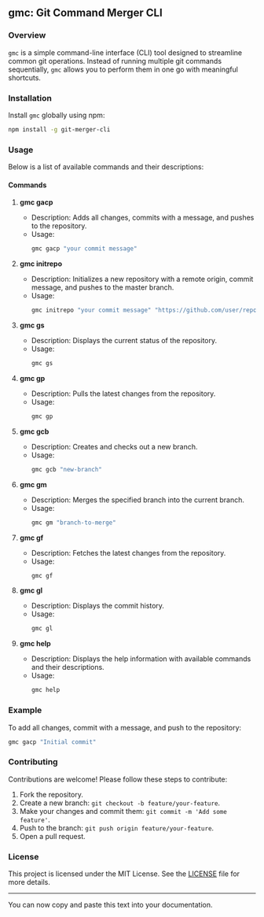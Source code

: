 ## gmc: Git Command Merger CLI

### Overview

`gmc` is a simple command-line interface (CLI) tool designed to streamline common git operations. Instead of running multiple git commands sequentially, `gmc` allows you to perform them in one go with meaningful shortcuts.

### Installation

Install `gmc` globally using npm:

```sh
npm install -g git-merger-cli
```

### Usage

Below is a list of available commands and their descriptions:

#### Commands

1. **gmc gacp <message>**

   - Description: Adds all changes, commits with a message, and pushes to the repository.
   - Usage:
     ```sh
     gmc gacp "your commit message"
     ```

2. **gmc initrepo <message> <url>**

   - Description: Initializes a new repository with a remote origin, commit message, and pushes to the master branch.
   - Usage:
     ```sh
     gmc initrepo "your commit message" "https://github.com/user/repo.git"
     ```

3. **gmc gs**

   - Description: Displays the current status of the repository.
   - Usage:
     ```sh
     gmc gs
     ```

4. **gmc gp**

   - Description: Pulls the latest changes from the repository.
   - Usage:
     ```sh
     gmc gp
     ```

5. **gmc gcb <branch>**

   - Description: Creates and checks out a new branch.
   - Usage:
     ```sh
     gmc gcb "new-branch"
     ```

6. **gmc gm <branch>**

   - Description: Merges the specified branch into the current branch.
   - Usage:
     ```sh
     gmc gm "branch-to-merge"
     ```

7. **gmc gf**

   - Description: Fetches the latest changes from the repository.
   - Usage:
     ```sh
     gmc gf
     ```

8. **gmc gl**

   - Description: Displays the commit history.
   - Usage:
     ```sh
     gmc gl
     ```

9. **gmc help**
   - Description: Displays the help information with available commands and their descriptions.
   - Usage:
     ```sh
     gmc help
     ```

### Example

To add all changes, commit with a message, and push to the repository:

```sh
gmc gacp "Initial commit"
```

### Contributing

Contributions are welcome! Please follow these steps to contribute:

1. Fork the repository.
2. Create a new branch: `git checkout -b feature/your-feature`.
3. Make your changes and commit them: `git commit -m 'Add some feature'`.
4. Push to the branch: `git push origin feature/your-feature`.
5. Open a pull request.

### License

This project is licensed under the MIT License. See the [LICENSE](LICENSE) file for more details.

---

You can now copy and paste this text into your documentation.
